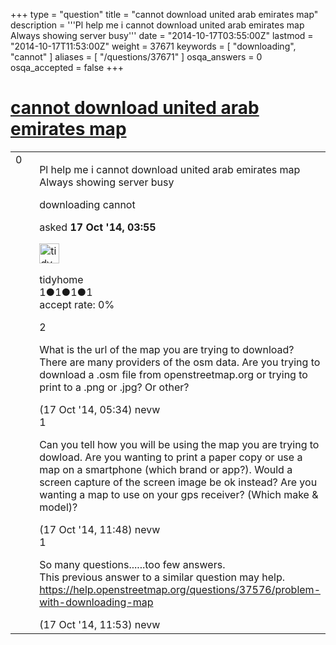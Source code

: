 +++
type = "question"
title = "cannot download united arab emirates map"
description = '''Pl help me i cannot download united arab emirates map Always showing server busy'''
date = "2014-10-17T03:55:00Z"
lastmod = "2014-10-17T11:53:00Z"
weight = 37671
keywords = [ "downloading", "cannot" ]
aliases = [ "/questions/37671" ]
osqa_answers = 0
osqa_accepted = false
+++

<div class="headNormal">

# [cannot download united arab emirates map](/questions/37671/cannot-download-united-arab-emirates-map)

</div>

<div id="main-body">

<div id="askform">

<table id="question-table" style="width:100%;">
<colgroup>
<col style="width: 50%" />
<col style="width: 50%" />
</colgroup>
<tbody>
<tr>
<td style="width: 30px; vertical-align: top"><div class="vote-buttons">
<span id="post-37671-upvote" class="ajax-command post-vote up" rel="nofollow" title="I like this post (click again to cancel)"> </span>
<div id="post-37671-score" class="post-score" title="current number of votes">
0
</div>
<span id="post-37671-downvote" class="ajax-command post-vote down" rel="nofollow" title="I dont like this post (click again to cancel)"> </span> <span id="favorite-mark" class="ajax-command favorite-mark" rel="nofollow" title="mark/unmark this question as favorite (click again to cancel)"> </span>
<div id="favorite-count" class="favorite-count">
&#10;</div>
</div></td>
<td><div id="item-right">
<div class="question-body">
<p>Pl help me i cannot download united arab emirates map Always showing server busy</p>
</div>
<div id="question-tags" class="tags-container tags">
<span class="post-tag tag-link-downloading" rel="tag" title="see questions tagged &#39;downloading&#39;">downloading</span> <span class="post-tag tag-link-cannot" rel="tag" title="see questions tagged &#39;cannot&#39;">cannot</span>
</div>
<div id="question-controls" class="post-controls">
&#10;</div>
<div class="post-update-info-container">
<div class="post-update-info post-update-info-user">
<p>asked <strong>17 Oct '14, 03:55</strong></p>
<img src="https://secure.gravatar.com/avatar/e9cc244d42e803890457b5da10197d0a?s=32&amp;d=identicon&amp;r=g" class="gravatar" width="32" height="32" alt="tidyhome&#39;s gravatar image" />
<p><span>tidyhome</span><br />
<span class="score" title="1 reputation points">1</span><span title="1 badges"><span class="badge1">●</span><span class="badgecount">1</span></span><span title="1 badges"><span class="silver">●</span><span class="badgecount">1</span></span><span title="1 badges"><span class="bronze">●</span><span class="badgecount">1</span></span><br />
<span class="accept_rate" title="Rate of the user&#39;s accepted answers">accept rate:</span> <span title="tidyhome has no accepted answers">0%</span></p>
</div>
</div>
<div id="comments-container-37671" class="comments-container">
<span id="37672"></span>
<div id="comment-37672" class="comment">
<div id="post-37672-score" class="comment-score">
2
</div>
<div class="comment-text">
<p>What is the url of the map you are trying to download? There are many providers of the osm data. Are you trying to download a .osm file from openstreetmap.org or trying to print to a .png or .jpg? Or other?</p>
</div>
<div id="comment-37672-info" class="comment-info">
<span class="comment-age">(17 Oct '14, 05:34)</span> <span class="comment-user userinfo">nevw</span>
</div>
</div>
<span id="37692"></span>
<div id="comment-37692" class="comment">
<div id="post-37692-score" class="comment-score">
1
</div>
<div class="comment-text">
<p>Can you tell how you will be using the map you are trying to dowload. Are you wanting to print a paper copy or use a map on a smartphone (which brand or app?). Would a screen capture of the screen image be ok instead? Are you wanting a map to use on your gps receiver? (Which make &amp; model)?</p>
</div>
<div id="comment-37692-info" class="comment-info">
<span class="comment-age">(17 Oct '14, 11:48)</span> <span class="comment-user userinfo">nevw</span>
</div>
</div>
<span id="37693"></span>
<div id="comment-37693" class="comment">
<div id="post-37693-score" class="comment-score">
1
</div>
<div class="comment-text">
<p>So many questions......too few answers.<br />
This previous answer to a similar question may help.<br />
<a href="https://help.openstreetmap.org/questions/37576/problem-with-downloading-map">https://help.openstreetmap.org/questions/37576/problem-with-downloading-map</a></p>
</div>
<div id="comment-37693-info" class="comment-info">
<span class="comment-age">(17 Oct '14, 11:53)</span> <span class="comment-user userinfo">nevw</span>
</div>
</div>
</div>
<div id="comment-tools-37671" class="comment-tools">
&#10;</div>
<div class="clear">
&#10;</div>
<div id="comment-37671-form-container" class="comment-form-container">
&#10;</div>
<div class="clear">
&#10;</div>
</div></td>
</tr>
</tbody>
</table>

</div>

</div>

